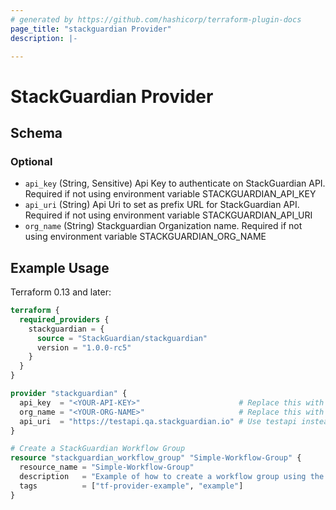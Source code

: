 ```yaml
---
# generated by https://github.com/hashicorp/terraform-plugin-docs
page_title: "stackguardian Provider"
description: |-

---
```


# StackGuardian Provider

<!-- schema generated by tfplugindocs -->
## Schema

### Optional

- `api_key` (String, Sensitive) Api Key to authenticate on StackGuardian API. Required if not using environment variable STACKGUARDIAN_API_KEY
- `api_uri` (String) Api Uri to set as prefix URL for StackGuardian API. Required if not using environment variable STACKGUARDIAN_API_URI
- `org_name` (String) Stackguardian Organization name. Required if not using environment variable STACKGUARDIAN_ORG_NAME



## Example Usage

Terraform 0.13 and later:

```terraform
terraform {
  required_providers {
    stackguardian = {
      source = "StackGuardian/stackguardian"
      version = "1.0.0-rc5"
    }
  }
}

provider "stackguardian" {
  api_key  = "<YOUR-API-KEY>"                      # Replace this with your API key
  org_name = "<YOUR-ORG-NAME>"                     # Replace this with your organization name
  api_uri  = "https://testapi.qa.stackguardian.io" # Use testapi instead of production for testing
}

# Create a StackGuardian Workflow Group
resource "stackguardian_workflow_group" "Simple-Workflow-Group" {
  resource_name = "Simple-Workflow-Group"
  description   = "Example of how to create a workflow group using the StackGuardian Terraform Provider"
  tags          = ["tf-provider-example", "example"]
}
```
